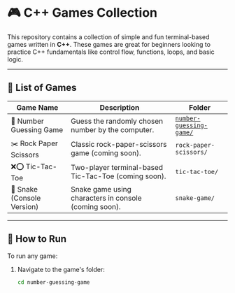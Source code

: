 # 🎮 C++ Games Collection

This repository contains a collection of simple and fun terminal-based games written in **C++**. These games are great for beginners looking to practice C++ fundamentals like control flow, functions, loops, and basic logic.

---

## 🧩 List of Games

| Game Name                  | Description                                      | Folder |
|----------------------------|--------------------------------------------------|--------|
| 🔢 Number Guessing Game     | Guess the randomly chosen number by the computer. | [`number-guessing-game/`](./number-guessing-game) |
| ✂️ Rock Paper Scissors      | Classic rock-paper-scissors game (coming soon).   | `rock-paper-scissors/` |
| ❌⭕ Tic-Tac-Toe             | Two-player terminal-based Tic-Tac-Toe (coming soon). | `tic-tac-toe/` |
| 🐍 Snake (Console Version)  | Snake game using characters in console (coming soon). | `snake-game/` |

---

## 🚀 How to Run

To run any game:

1. Navigate to the game's folder:
   ```bash
   cd number-guessing-game
